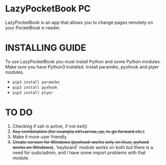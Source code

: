 # LazyPocketBook PC
LazyPocketBook is an app that allows you to change pages remotely on your PocketBook e-reader.

# INSTALLING GUIDE
To use LazyPocketBook you must install Python and some Python modules.
Make sure you have Python3 installed.
Install paramiko, pyxhook and plyer modules.

* `pip3 install paramiko`
* `pip3 install pyxhook`
* `pip3 install plyer`


# TO DO 
1. Checking if ssh is active, if not exit()
2. ~~Key combination (for exampla ctrl+arrow_up, to go forward etc.)~~
3. Make it more user friendly
4. ~~Create version for Windows (pyxhook works only on linux, pyhook works on Windows)~~, 'keyboard' module works on both but there is a need for sudo/admin, and I have some import problems with that module.
